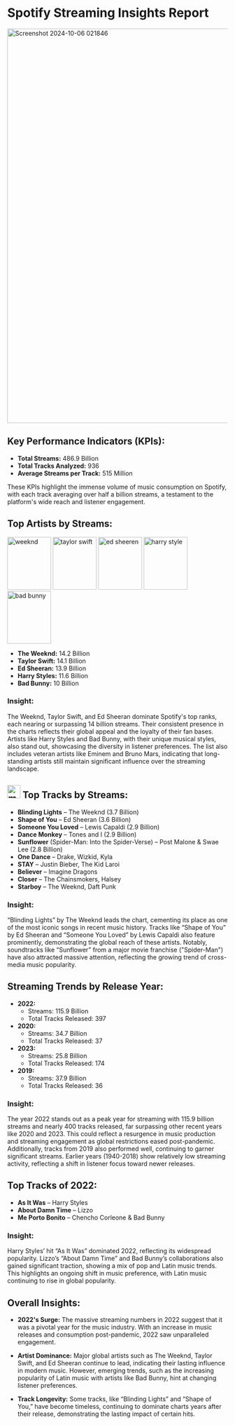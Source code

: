 
 
 # Spotify Streaming Insights Report

<img width="900" alt="Screenshot 2024-10-06 021846" src="https://github.com/user-attachments/assets/242daf36-9681-48bd-8628-b49f5e740434">

## Key Performance Indicators (KPIs):
- **Total Streams:** 486.9 Billion
- **Total Tracks Analyzed:** 936
- **Average Streams per Track:** 515 Million

These KPIs highlight the immense volume of music consumption on Spotify, with each track averaging over half a billion streams, a testament to the platform's wide reach and listener engagement.

## Top Artists by Streams:
<img width="100" height="120" alt="weeknd" src="https://github.com/user-attachments/assets/8e4bf562-81ff-456b-9906-d555e8716cc1"> <img width="100" height="120" alt="taylor swift" src="https://github.com/user-attachments/assets/97d7b88c-4cd1-4775-9e15-5031e3c9c05b"> <img width="100" height="120" alt="ed sheeren" src="https://github.com/user-attachments/assets/091786d6-bca2-4037-981c-e6cf45afd26d"> <img width="100" height="120" alt="harry style" src="https://github.com/user-attachments/assets/e6f483d9-e912-4454-8900-006742b10b40"> <img width="100" height="120" alt="bad bunny" src="https://github.com/user-attachments/assets/44b9a227-2b44-48fd-80d6-15ded2272c09"> 
- **The Weeknd:** 14.2 Billion
- **Taylor Swift:** 14.1 Billion
- **Ed Sheeran:** 13.9 Billion
- **Harry Styles:** 11.6 Billion
- **Bad Bunny:** 10 Billion


### Insight:
The Weeknd, Taylor Swift, and Ed Sheeran dominate Spotify's top ranks, each nearing or surpassing 14 billion streams. Their consistent presence in the charts reflects their global appeal and the loyalty of their fan bases. Artists like Harry Styles and Bad Bunny, with their unique musical styles, also stand out, showcasing the diversity in listener preferences. The list also includes veteran artists like Eminem and Bruno Mars, indicating that long-standing artists still maintain significant influence over the streaming landscape.

##  <img width="30" height="30" alt="musical-note" src="https://github.com/user-attachments/assets/424c103b-6abb-405b-9d85-df9aa0c75334"> Top Tracks by Streams:
- **Blinding Lights** – The Weeknd (3.7 Billion)
- **Shape of You** – Ed Sheeran (3.6 Billion)
- **Someone You Loved** – Lewis Capaldi (2.9 Billion)
- **Dance Monkey** – Tones and I (2.9 Billion)
- **Sunflower** (Spider-Man: Into the Spider-Verse) – Post Malone & Swae Lee (2.8 Billion)
- **One Dance** – Drake, Wizkid, Kyla
- **STAY** – Justin Bieber, The Kid Laroi
- **Believer** – Imagine Dragons
- **Closer** – The Chainsmokers, Halsey
- **Starboy** – The Weeknd, Daft Punk

### Insight:
“Blinding Lights” by The Weeknd leads the chart, cementing its place as one of the most iconic songs in recent music history. Tracks like “Shape of You” by Ed Sheeran and “Someone You Loved” by Lewis Capaldi also feature prominently, demonstrating the global reach of these artists. Notably, soundtracks like “Sunflower” from a major movie franchise ("Spider-Man") have also attracted massive attention, reflecting the growing trend of cross-media music popularity.

## Streaming Trends by Release Year:
- **2022:**
  - Streams: 115.9 Billion
  - Total Tracks Released: 397
- **2020:**
  - Streams: 34.7 Billion
  - Total Tracks Released: 37
- **2023:**
  - Streams: 25.8 Billion
  - Total Tracks Released: 174
- **2019:**
  - Streams: 37.9 Billion
  - Total Tracks Released: 36

### Insight:
The year 2022 stands out as a peak year for streaming with 115.9 billion streams and nearly 400 tracks released, far surpassing other recent years like 2020 and 2023. This could reflect a resurgence in music production and streaming engagement as global restrictions eased post-pandemic. Additionally, tracks from 2019 also performed well, continuing to garner significant streams. Earlier years (1940-2018) show relatively low streaming activity, reflecting a shift in listener focus toward newer releases.

## Top Tracks of 2022:
- **As It Was** – Harry Styles
- **About Damn Time** – Lizzo
- **Me Porto Bonito** – Chencho Corleone & Bad Bunny

### Insight:
Harry Styles’ hit “As It Was” dominated 2022, reflecting its widespread popularity. Lizzo’s “About Damn Time” and Bad Bunny’s collaborations also gained significant traction, showing a mix of pop and Latin music trends. This highlights an ongoing shift in music preference, with Latin music continuing to rise in global popularity.

## Overall Insights:
- **2022's Surge:** The massive streaming numbers in 2022 suggest that it was a pivotal year for the music industry. With an increase in music releases and consumption post-pandemic, 2022 saw unparalleled engagement.

- **Artist Dominance:** Major global artists such as The Weeknd, Taylor Swift, and Ed Sheeran continue to lead, indicating their lasting influence in modern music. However, emerging trends, such as the increasing popularity of Latin music with artists like Bad Bunny, hint at changing listener preferences.

- **Track Longevity:** Some tracks, like “Blinding Lights” and “Shape of You,” have become timeless, continuing to dominate charts years after their release, demonstrating the lasting impact of certain hits.
